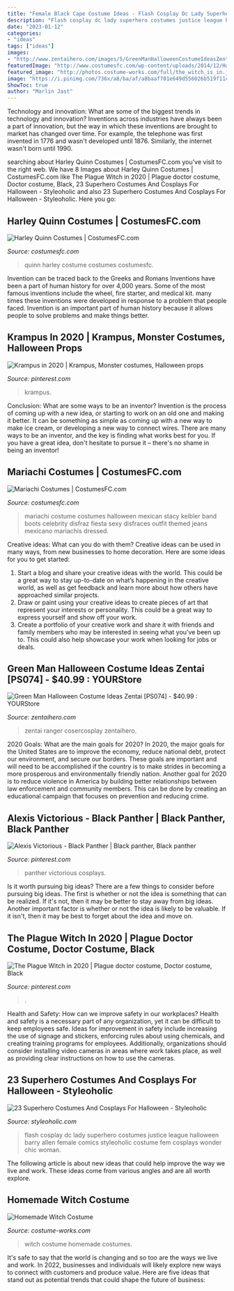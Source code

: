 ```yaml
---
title: "Female Black Cape Costume Ideas - Flash Cosplay Dc Lady Superhero Costumes Justice League Halloween Barry Allen Female Comics Styleoholic Costume Fem Cosplays Wonder Chic Woman"
description: "Flash cosplay dc lady superhero costumes justice league halloween barry allen female comics styleoholic costume fem cosplays wonder chic woman"
date: "2023-01-12"
categories:
- "ideas"
tags: ["ideas"]
images:
- "http://www.zentaihero.com/images/5/GreenManHalloweenCostumeIdeasZentai.jpg"
featuredImage: "http://www.costumesfc.com/wp-content/uploads/2014/12/Harley-Quinn-Costume-Ideas.jpg"
featured_image: "http://photos.costume-works.com/full/the_witch_is_in.jpg"
image: "https://i.pinimg.com/736x/a8/ba/af/a8baaf701e649d556026b519f11c4d57.jpg"
ShowToc: true
author: "Marlin Jast"
---
```



Technology and innovation: What are some of the biggest trends in technology and innovation?
Inventions across industries have always been a part of innovation, but the way in which these inventions are brought to market has changed over time. For example, the telephone was first invented in 1776 and wasn't developed until 1876. Similarly, the internet wasn't born until 1990.

	

		
searching about Harley Quinn Costumes | CostumesFC.com you've visit to the right web. We have 8 Images about Harley Quinn Costumes | CostumesFC.com like The Plague Witch in 2020 | Plague doctor costume, Doctor costume, Black, 23 Superhero Costumes And Cosplays For Halloween - Styleoholic and also 23 Superhero Costumes And Cosplays For Halloween - Styleoholic. Here you go:
		
    
## Harley Quinn Costumes | CostumesFC.com

<img loading=lazy src="http://www.costumesfc.com/wp-content/uploads/2014/12/Harley-Quinn-Costume-Ideas.jpg" onerror="this.onerror=null;this.src='https://tse1.mm.bing.net/th?id=OIP.uSkTMX7qdO8hGKUhmvUH4AHaNV&amp;pid=15.1';" alt="Harley Quinn Costumes | CostumesFC.com">

_Source: costumesfc.com_

>quinn harley costume costumes costumesfc. 

	

Invention can be traced back to the Greeks and Romans
Inventions have been a part of human history for over 4,000 years. Some of the most famous inventions include the wheel, fire starter, and medical kit. many times these inventions were developed in response to a problem that people faced. Invention is an important part of human history because it allows people to solve problems and make things better.

    
## Krampus In 2020 | Krampus, Monster Costumes, Halloween Props

<img loading=lazy src="https://i.pinimg.com/736x/a8/ba/af/a8baaf701e649d556026b519f11c4d57.jpg" onerror="this.onerror=null;this.src='https://tse3.mm.bing.net/th?id=OIP.5B5RZFJbovK5S5ODRTBirQHaLH&amp;pid=15.1';" alt="Krampus in 2020 | Krampus, Monster costumes, Halloween props">

_Source: pinterest.com_

>krampus. 

	

Conclusion: What are some ways to be an inventor?
Invention is the process of coming up with a new idea, or starting to work on an old one and making it better. It can be something as simple as coming up with a new way to make ice cream, or developing a new way to connect wires. There are many ways to be an inventor, and the key is finding what works best for you. If you have a great idea, don't hesitate to pursue it – there's no shame in being an inventor!

    
## Mariachi Costumes | CostumesFC.com

<img loading=lazy src="http://www.costumesfc.com/wp-content/uploads/2014/11/Mariachi-Girl-Costume.jpg" onerror="this.onerror=null;this.src='https://tse3.mm.bing.net/th?id=OIP.fvg9stmN43KZdjNAqWohtQHaKc&amp;pid=15.1';" alt="Mariachi Costumes | CostumesFC.com">

_Source: costumesfc.com_

>mariachi costume costumes halloween mexican stacy keibler band boots celebrity disfraz fiesta sexy disfraces outfit themed jeans mexicano mariachis dressed. 

	

Creative ideas: What can you do with them?
Creative ideas can be used in many ways, from new businesses to home decoration. Here are some ideas for you to get started: 
1. Start a blog and share your creative ideas with the world. This could be a great way to stay up-to-date on what’s happening in the creative world, as well as get feedback and learn more about how others have approached similar projects. 
2. Draw or paint using your creative ideas to create pieces of art that represent your interests or personality. This could be a great way to express yourself and show off your work. 
3. Create a portfolio of your creative work and share it with friends and family members who may be interested in seeing what you’ve been up to. This could also help showcase your work when looking for jobs or deals. 

    
## Green Man Halloween Costume Ideas Zentai [PS074] - $40.99 : YOURStore

<img loading=lazy src="http://www.zentaihero.com/images/5/GreenManHalloweenCostumeIdeasZentai.jpg" onerror="this.onerror=null;this.src='https://tse2.mm.bing.net/th?id=OIP.4fC9IljC-omzwbCgriwz9AHaL2&amp;pid=15.1';" alt="Green Man Halloween Costume Ideas Zentai [PS074] - $40.99 : YOURStore">

_Source: zentaihero.com_

>zentai ranger cosercosplay zentaihero. 

	

2020 Goals: What are the main goals for 2020?
In 2020, the major goals for the United States are to improve the economy, reduce national debt, protect our environment, and secure our borders. These goals are important and will need to be accomplished if the country is to make strides in becoming a more prosperous and environmentally friendly nation. Another goal for 2020 is to reduce violence in America by building better relationships between law enforcement and community members. This can be done by creating an educational campaign that focuses on prevention and reducing crime.

    
## Alexis Victorious - Black Panther | Black Panther, Black Panther

<img loading=lazy src="https://i.pinimg.com/736x/70/59/a5/7059a5f5f92f5664ce80a995c1a4502c.jpg" onerror="this.onerror=null;this.src='https://tse2.mm.bing.net/th?id=OIP.ij6zx65gH-ESHauupYl2ogHaLH&amp;pid=15.1';" alt="Alexis Victorious - Black Panther | Black panther, Black panther">

_Source: pinterest.com_

>panther victorious cosplays. 

	

Is it worth pursuing big ideas?
There are a few things to consider before pursuing big ideas. The first is whether or not the idea is something that can be realized. If it's not, then it may be better to stay away from big ideas. Another important factor is whether or not the idea is likely to be valuable. If it isn't, then it may be best to forget about the idea and move on.

    
## The Plague Witch In 2020 | Plague Doctor Costume, Doctor Costume, Black

<img loading=lazy src="https://i.pinimg.com/736x/61/a6/21/61a62169f44eb839aa8065dd896e2f4f.jpg" onerror="this.onerror=null;this.src='https://tse2.mm.bing.net/th?id=OIP.6txCZTK52yPnHDF902fOdgHaJ3&amp;pid=15.1';" alt="The Plague Witch in 2020 | Plague doctor costume, Doctor costume, Black">

_Source: pinterest.com_

>. 

	

Health and Safety: How can we improve safety in our workplaces?
Health and safety is a necessary part of any organization, yet it can be difficult to keep employees safe. Ideas for improvement in safety include increasing the use of signage and stickers, enforcing rules about using chemicals, and creating training programs for employees. Additionally, organizations should consider installing video cameras in areas where work takes place, as well as providing clear instructions on how to use the cameras.

    
## 23 Superhero Costumes And Cosplays For Halloween - Styleoholic

<img loading=lazy src="https://i.styleoholic.com/2016/09/13-Flash-Lady-from-DC-Justice-League.jpg" onerror="this.onerror=null;this.src='https://tse2.mm.bing.net/th?id=OIP.5fWBStVydiQiX_TDINqcJAHaLY&amp;pid=15.1';" alt="23 Superhero Costumes And Cosplays For Halloween - Styleoholic">

_Source: styleoholic.com_

>flash cosplay dc lady superhero costumes justice league halloween barry allen female comics styleoholic costume fem cosplays wonder chic woman. 

	

The following article is about new ideas that could help improve the way we live and work. These ideas come from various angles and are all worth explore.

    
## Homemade Witch Costume

<img loading=lazy src="http://photos.costume-works.com/full/the_witch_is_in.jpg" onerror="this.onerror=null;this.src='https://tse1.mm.bing.net/th?id=OIP.rR10rWSEiYJCNPn4WldiuQHaPn&amp;pid=15.1';" alt="Homemade Witch Costume">

_Source: costume-works.com_

>witch costume homemade costumes. 

	

It's safe to say that the world is changing and so too are the ways we live and work. In 2022, businesses and individuals will likely explore new ways to connect with customers and produce value. Here are five ideas that stand out as potential trends that could shape the future of business:

